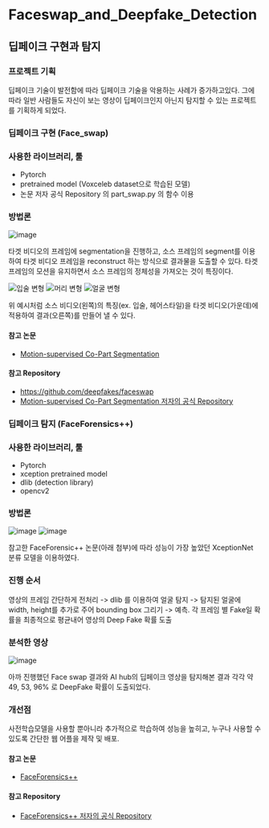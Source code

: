 # Faceswap_and_Deepfake_Detection

## 딥페이크 구현과 탐지

### 프로젝트 기획
딥페이크 기술이 발전함에 따라 딥페이크 기술을 악용하는 사례가 증가하고있다.
그에 따라 일반 사람들도 자신이 보는 영상이 딥페이크인지 아닌지 탐지할 수 있는 프로젝트를 기획하게 되었다.

### 딥페이크 구현 (Face_swap)

### 사용한 라이브러리, 툴
- Pytorch
- pretrained model (Voxceleb dataset으로 학습된 모델)
- 논문 저자 공식 Repository 의 part_swap.py 의 함수 이용

### 방법론

![image](https://user-images.githubusercontent.com/75903850/134393978-46113f0f-809d-4430-b4d1-236fddf945b8.png)

타겟 비디오의 프레임에 segmentation을 진행하고, 소스 프레임의 segment를 이용하여 타겟 비디오 프레임을 reconstruct 하는 방식으로 결과물을 도출할 수 있다. 타겟 프레임의 모션을 유지하면서 소스 프레임의 정체성을 가져오는 것이 특징이다.


![입술 변형](https://user-images.githubusercontent.com/75903850/134393672-02cc0293-e63b-41a3-80fb-57b46461dcd9.png)
![머리 변형](https://user-images.githubusercontent.com/75903850/134393930-c055f5ce-1084-4399-b93c-cd3b1c9c9f41.png)
![얼굴 변형](https://user-images.githubusercontent.com/75903850/134395532-10b2951e-b009-46ba-bf93-ca31bc5abd4b.png)

위 예시처럼 소스 비디오(왼쪽)의 특징(ex. 입술, 헤어스타일)을 타겟 비디오(가운데)에 적용하여 결과(오른쪽)를 만들어 낼 수 있다.
 
#### 참고 논문 
- [Motion-supervised Co-Part Segmentation](https://arxiv.org/abs/2004.03234)

#### 참고 Repository
- https://github.com/deepfakes/faceswap
- [Motion-supervised Co-Part Segmentation 저자의 공식 Repository](https://github.com/AliaksandrSiarohin/motion-cosegmentation)

### 딥페이크 탐지 (FaceForensics++)

### 사용한 라이브러리, 툴
- Pytorch
- xception pretrained model
- dlib (detection library)
- opencv2

### 방법론
![image](https://user-images.githubusercontent.com/75903850/134397425-10566442-5671-4311-9b06-82348f5308de.png)
![image](https://user-images.githubusercontent.com/75903850/135982383-20b5a2a2-1ec5-45df-bd86-a27c29e43b73.png)

참고한 FaceForensic++ 논문(아래 첨부)에 따라 성능이 가장 높았던 XceptionNet 분류 모델을 이용하였다.

### 진행 순서
영상의 프레임 간단하게 전처리 -> dlib 를 이용하여 얼굴 탐지 -> 탐지된 얼굴에 width, height를 추가로 주어 bounding box 그리기 -> 예측. 각 프레임 별 Fake일 확률을 최종적으로 평균내어 영상의 Deep Fake 확률 도출

### 분석한 영상
![image](https://user-images.githubusercontent.com/75903850/135982953-5b6c9c04-f801-464f-8822-077250304259.png)

아까 진행했던 Face swap 결과와 AI hub의 딥페이크 영상을 탐지해본 결과 각각 약 49, 53, 96% 로 DeepFake 확률이 도출되었다.

### 개선점

사전학습모델을 사용할 뿐아니라 추가적으로 학습하여 성능을 높히고, 누구나 사용할 수 있도록 간단한 웹 어플을 제작 및 배포.  

#### 참고 논문
- [FaceForensics++](https://arxiv.org/abs/1901.08971)

#### 참고 Repository
- [FaceForensics++ 저자의 공식 Repository](https://github.com/ondyari/FaceForensics)
